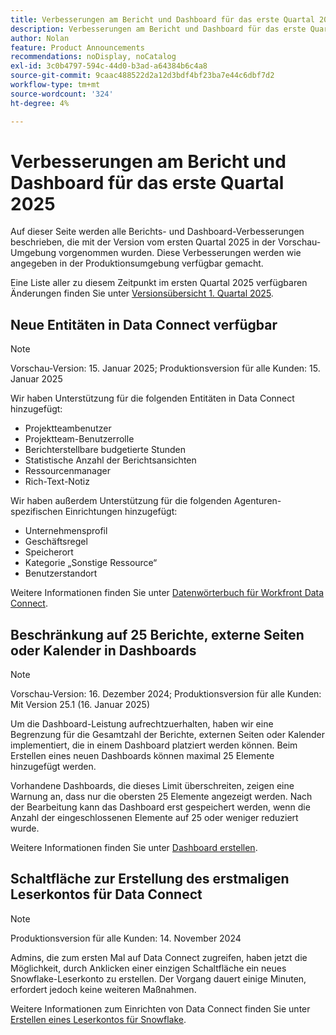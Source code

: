 ```yaml
---
title: Verbesserungen am Bericht und Dashboard für das erste Quartal 2025
description: Verbesserungen am Bericht und Dashboard für das erste Quartal 2025
author: Nolan
feature: Product Announcements
recommendations: noDisplay, noCatalog
exl-id: 3c0b4797-594c-44d0-b3ad-a64384b6c4a8
source-git-commit: 9caac488522d2a12d3bdf4bf23ba7e44c6dbf7d2
workflow-type: tm+mt
source-wordcount: '324'
ht-degree: 4%

---
```


# Verbesserungen am Bericht und Dashboard für das erste Quartal 2025

Auf dieser Seite werden alle Berichts- und Dashboard-Verbesserungen beschrieben, die mit der Version vom ersten Quartal 2025 in der Vorschau-Umgebung vorgenommen wurden. Diese Verbesserungen werden wie angegeben in der Produktionsumgebung verfügbar gemacht.

Eine Liste aller zu diesem Zeitpunkt im ersten Quartal 2025 verfügbaren Änderungen finden Sie unter [Versionsübersicht 1. Quartal 2025](/help/quicksilver/product-announcements/product-releases/25-q1-release-activity/25-q1-release-overview.md).

## Neue Entitäten in Data Connect verfügbar

>[!NOTE]
>
>Vorschau-Version: 15. Januar 2025; Produktionsversion für alle Kunden: 15. Januar 2025

Wir haben Unterstützung für die folgenden Entitäten in Data Connect hinzugefügt:

* Projektteambenutzer
* Projektteam-Benutzerrolle
* Berichterstellbare budgetierte Stunden
* Statistische Anzahl der Berichtsansichten
* Ressourcenmanager
* Rich-Text-Notiz

Wir haben außerdem Unterstützung für die folgenden Agenturen-spezifischen Einrichtungen hinzugefügt:

* Unternehmensprofil
* Geschäftsregel
* Speicherort
* Kategorie „Sonstige Ressource“
* Benutzerstandort

Weitere Informationen finden Sie unter [Datenwörterbuch für Workfront Data Connect](/help/quicksilver/reports-and-dashboards/data-lake/data-dictionary.md).

## Beschränkung auf 25 Berichte, externe Seiten oder Kalender in Dashboards

>[!NOTE]
>
>Vorschau-Version: 16. Dezember 2024; Produktionsversion für alle Kunden: Mit Version 25.1 (16. Januar 2025)

Um die Dashboard-Leistung aufrechtzuerhalten, haben wir eine Begrenzung für die Gesamtzahl der Berichte, externen Seiten oder Kalender implementiert, die in einem Dashboard platziert werden können. Beim Erstellen eines neuen Dashboards können maximal 25 Elemente hinzugefügt werden.

Vorhandene Dashboards, die dieses Limit überschreiten, zeigen eine Warnung an, dass nur die obersten 25 Elemente angezeigt werden. Nach der Bearbeitung kann das Dashboard erst gespeichert werden, wenn die Anzahl der eingeschlossenen Elemente auf 25 oder weniger reduziert wurde.

Weitere Informationen finden Sie unter [Dashboard erstellen](/help/quicksilver/reports-and-dashboards/dashboards/creating-and-managing-dashboards/create-dashboard.md).

## Schaltfläche zur Erstellung des erstmaligen Leserkontos für Data Connect

>[!NOTE]
>
>Produktionsversion für alle Kunden: 14. November 2024

Admins, die zum ersten Mal auf Data Connect zugreifen, haben jetzt die Möglichkeit, durch Anklicken einer einzigen Schaltfläche ein neues Snowflake-Leserkonto zu erstellen. Der Vorgang dauert einige Minuten, erfordert jedoch keine weiteren Maßnahmen.

Weitere Informationen zum Einrichten von Data Connect finden Sie unter [Erstellen eines Leserkontos für Snowflake](/help/quicksilver/reports-and-dashboards/data-lake/create-a-reader-account.md).
